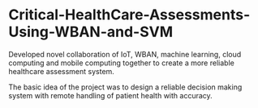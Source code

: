 # Critical-HealthCare-Assessments-Using-WBAN-and-SVM
Developed novel collaboration of IoT, WBAN, machine learning, cloud computing 
and mobile computing together to create a more reliable healthcare assessment 
system. 

The basic idea of the project was to design a reliable decision making 
system with remote handling of patient health with accuracy.
